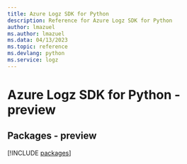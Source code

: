 ```yaml
---
title: Azure Logz SDK for Python
description: Reference for Azure Logz SDK for Python
author: lmazuel
ms.author: lmazuel
ms.data: 04/13/2023
ms.topic: reference
ms.devlang: python
ms.service: logz
---
```

# Azure Logz SDK for Python - preview
## Packages - preview
[!INCLUDE [packages](logz-index.md)]